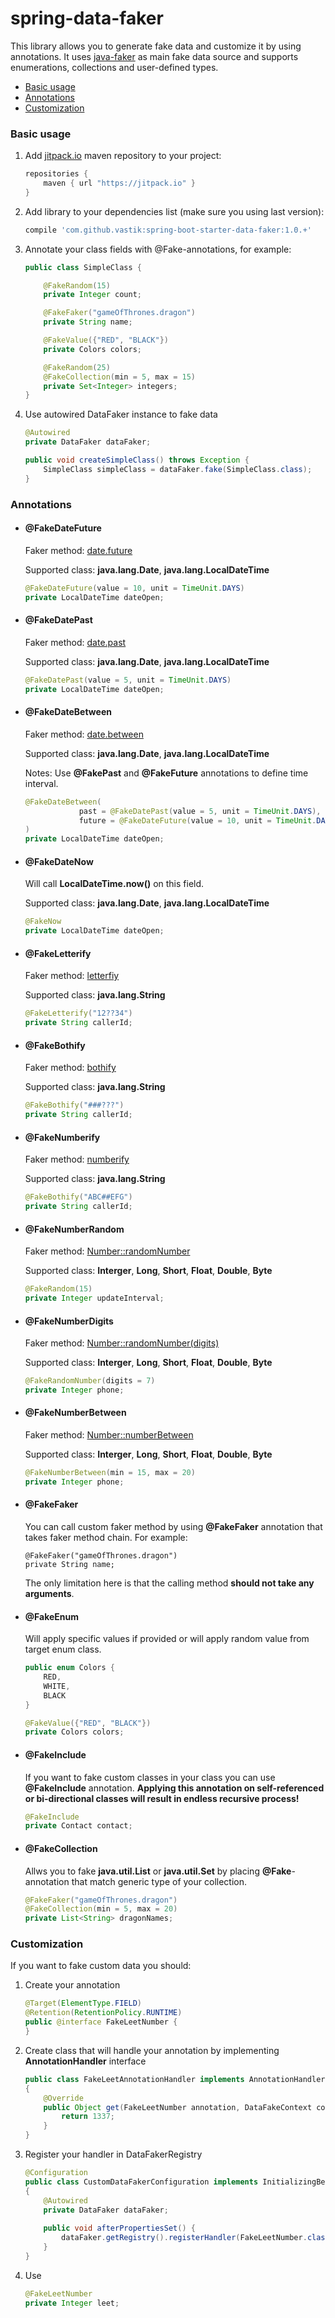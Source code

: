 # spring-data-faker
This library allows you to generate fake data and customize it by using annotations. It uses [java-faker](https://github.com/DiUS/java-faker) as main fake data source and supports enumerations, collections and user-defined types.

* [Basic usage](#usage)  
* [Annotations](#annotations)
* [Customization](#custom-faker)

<a name="usage"><h3>Basic usage</h3></a>
1. Add [jitpack.io](https://jitpack.io) maven repository to your project:
    ```groovy
    repositories {
        maven { url "https://jitpack.io" }
    }
    ```

2. Add library to your dependencies list (make sure you using last version):
    ```groovy
    compile 'com.github.vastik:spring-boot-starter-data-faker:1.0.+'
    ```

3. Annotate your class fields with @Fake-annotations, for example:
    ```java
    public class SimpleClass {
    
        @FakeRandom(15)
        private Integer count;
    
        @FakeFaker("gameOfThrones.dragon")
        private String name;
    
        @FakeValue({"RED", "BLACK"})
        private Colors colors;
    
        @FakeRandom(25)
        @FakeCollection(min = 5, max = 15)
        private Set<Integer> integers;
    }
    ```
4. Use autowired DataFaker instance to fake data
    ```java
    @Autowired
    private DataFaker dataFaker;
    
    public void createSimpleClass() throws Exception {
        SimpleClass simpleClass = dataFaker.fake(SimpleClass.class);
    } 
    ```

<a name="annotations"><h3>Annotations</h3></a>
* #### @FakeDateFuture
    Faker method: [date.future](http://dius.github.io/java-faker/apidocs/com/github/javafaker/DateAndTime.html#between(java.util.Date,%20java.util.Date))
    
    Supported class: **java.lang.Date**, **java.lang.LocalDateTime**
    ```java
    @FakeDateFuture(value = 10, unit = TimeUnit.DAYS)
    private LocalDateTime dateOpen;
    ```
* #### @FakeDatePast
    Faker method: [date.past](http://dius.github.io/java-faker/apidocs/com/github/javafaker/DateAndTime.html#past(int,%20java.util.concurrent.TimeUnit))
    
    Supported class: **java.lang.Date**, **java.lang.LocalDateTime**
    ```java
    @FakeDatePast(value = 5, unit = TimeUnit.DAYS)
    private LocalDateTime dateOpen;
    ```
* #### @FakeDateBetween
    Faker method: [date.between](http://dius.github.io/java-faker/apidocs/com/github/javafaker/DateAndTime.html#between(java.util.Date,%20java.util.Date))
    
    Supported class: **java.lang.Date**, **java.lang.LocalDateTime**
    
    Notes: Use **@FakePast** and **@FakeFuture** annotations to define time interval.
    ```java
    @FakeDateBetween(
                past = @FakeDatePast(value = 5, unit = TimeUnit.DAYS), 
                future = @FakeDateFuture(value = 10, unit = TimeUnit.DAYS)
    )
    private LocalDateTime dateOpen;
    ```
    
* #### @FakeDateNow
    Will call **LocalDateTime.now()** on this field.
    
    Supported class: **java.lang.Date**, **java.lang.LocalDateTime**
    ```java
    @FakeNow
    private LocalDateTime dateOpen;
    ```    
    
* #### @FakeLetterify
    Faker method: [letterfiy](http://dius.github.io/java-faker/apidocs/com/github/javafaker/Faker.html#letterify(java.lang.String))
    
    Supported class: **java.lang.String**
    ```java
    @FakeLetterify("12??34")
    private String callerId;
    ```
    
* #### @FakeBothify
    Faker method: [bothify](http://dius.github.io/java-faker/apidocs/com/github/javafaker/Faker.html#bothify(java.lang.String))
    
    Supported class: **java.lang.String**
    ```java
    @FakeBothify("###???")
    private String callerId;
    ```

* #### @FakeNumberify
    Faker method: [numberify](http://dius.github.io/java-faker/apidocs/com/github/javafaker/Faker.html#numerify(java.lang.String))
    
    Supported class: **java.lang.String**
    ```java
    @FakeBothify("ABC##EFG")
    private String callerId;
    ```
* #### @FakeNumberRandom
    Faker method: [Number::randomNumber](http://dius.github.io/java-faker/apidocs/com/github/javafaker/Number.html#randomNumber())
    
    Supported class: **Interger**, **Long**, **Short**, **Float**, **Double**, **Byte**
    ```java
    @FakeRandom(15)
    private Integer updateInterval;
    ```
    
* #### @FakeNumberDigits
    Faker method: [Number::randomNumber(digits)](http://dius.github.io/java-faker/apidocs/com/github/javafaker/Number.html#randomNumber(int,%20boolean))
    
    Supported class: **Interger**, **Long**, **Short**, **Float**, **Double**, **Byte**
    ```java
    @FakeRandomNumber(digits = 7)
    private Integer phone;
    ```   
 * #### @FakeNumberBetween
    Faker method: [Number::numberBetween](http://dius.github.io/java-faker/apidocs/com/github/javafaker/Number.html#numberBetween(long,%20long))
    
    Supported class: **Interger**, **Long**, **Short**, **Float**, **Double**, **Byte**
    ```java
    @FakeNumberBetween(min = 15, max = 20)
    private Integer phone;
    ```      
  * #### @FakeFaker
    You can call custom faker method by using **@FakeFaker** annotation that takes faker method chain. For example:
    ```
    @FakeFaker("gameOfThrones.dragon")
    private String name;
    ```
    The only limitation here is that the calling method **should not take any arguments**.
 * #### @FakeEnum
   Will apply specific values if provided or will apply random value from target enum class.
    ```java
    public enum Colors {
        RED,
        WHITE,
        BLACK
    }
    
    @FakeValue({"RED", "BLACK"})
    private Colors colors;
    ```
  * #### @FakeInclude
    If you want to fake custom classes in your class you can use **@FakeInclude** annotation. **Applying this annotation on self-referenced or bi-directional classes will result in endless recursive process!**
    ```java
    @FakeInclude
    private Contact contact;
    ```
  
  * #### @FakeCollection
    Allws you to fake **java.util.List** or **java.util.Set** by placing **@Fake**-annotation that match generic type of your collection.
    ```java
    @FakeFaker("gameOfThrones.dragon")
    @FakeCollection(min = 5, max = 20)
    private List<String> dragonNames;
    ```

<a name="custom-faker"><h3>Customization</h3></a>
If you want to fake custom data you should:
1. Create your annotation
    ```java
    @Target(ElementType.FIELD)
    @Retention(RetentionPolicy.RUNTIME)
    public @interface FakeLeetNumber {
    }
    ```
2. Create class that will handle your annotation by implementing **AnnotationHandler** interface
    ```java
    public class FakeLeetAnnotationHandler implements AnnotationHandler<FakeLeetNumber>
    {
        @Override
        public Object get(FakeLeetNumber annotation, DataFakeContext context) throws Exception {
            return 1337;
        }
    }
    ```
3. Register your handler in DataFakerRegistry
    ```java
    @Configuration
    public class CustomDataFakerConfiguration implements InitializingBean
    {
        @Autowired
        private DataFaker dataFaker;
        
        public void afterPropertiesSet() {
            dataFaker.getRegistry().registerHandler(FakeLeetNumber.class, new FakeLeetAnnotationHandler());
        }   
    }
    ```
4. Use
    ```java
    @FakeLeetNumber
    private Integer leet;
    ```    